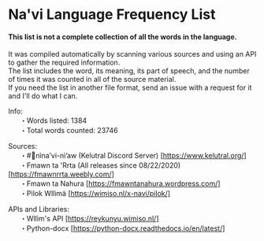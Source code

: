 # Na'vi Language Frequency List

#### This list is not a complete collection of all the words in the language.
  
It was compiled automatically by scanning various sources and using an API to gather the required information.  
The list includes the word, its meaning, its part of speech, and the number of times it was counted in all of the source material.  
If you need the list in another file format, send an issue with a request for it and I'll do what I can.  

Info:  
    &nbsp;&nbsp;&nbsp;&nbsp;&nbsp;&nbsp;・Words listed: 1384  
    &nbsp;&nbsp;&nbsp;&nbsp;&nbsp;&nbsp;・Total words counted: 23746  
  
Sources:  
    &nbsp;&nbsp;&nbsp;&nbsp;&nbsp;&nbsp;・#💙nìna’vi-nì’aw (Kelutral Discord Server) [https://www.kelutral.org/]  
    &nbsp;&nbsp;&nbsp;&nbsp;&nbsp;&nbsp;・Fmawn ta 'Rrta (All releases since 08/22/2020) [https://fmawnrrta.weebly.com/]  
    &nbsp;&nbsp;&nbsp;&nbsp;&nbsp;&nbsp;・Fmawn ta Nahura [https://fmawntanahura.wordpress.com/]  
    &nbsp;&nbsp;&nbsp;&nbsp;&nbsp;&nbsp;・Pìlok Wllìmä [https://wimiso.nl/x-navi/pilok/]  
  
APIs and Libraries:  
    &nbsp;&nbsp;&nbsp;&nbsp;&nbsp;&nbsp;・Wllìm's API [https://reykunyu.wimiso.nl/]  
    &nbsp;&nbsp;&nbsp;&nbsp;&nbsp;&nbsp;・Python-docx [https://python-docx.readthedocs.io/en/latest/]  
    